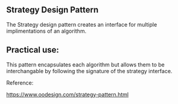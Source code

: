 
## Strategy Design Pattern ##
The Strategy design pattern creates an interface for multiple implimentations of an algorithm.

## Practical use: ##
This pattern encapsulates each algorithm but allows them to be interchangable by following the signature of the strategy interface.

Reference:

https://www.oodesign.com/strategy-pattern.html